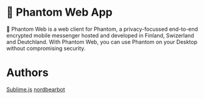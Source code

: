 # 👻 Phantom Web App

👻  Phantom Web is a web client for Phantom, a privacy-focussed end-to-end encrypted mobile messenger hosted and developed in Finland, Swizerland and Deutchland. With Phantom Web, you can use Phantom on your Desktop without compromising security.

# Authors

[Sublime.js](https://github.com/MISHA35656)
[nordbearbot](https://github.com/nordbearbotdev)
